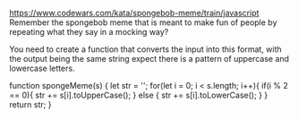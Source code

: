 https://www.codewars.com/kata/spongebob-meme/train/javascript
Remember the spongebob meme that is meant to make fun of people by repeating what they say in a mocking way?


You need to create a function that converts the input into this format, with the output being the same string expect there is a pattern of uppercase and lowercase letters.

function spongeMeme(s) {
  let str = '';
  for(let i = 0; i < s.length; i++){
    if(i % 2 == 0){
      str += s[i].toUpperCase();
    } else {
      str += s[i].toLowerCase();
    }
  }
  return str;
}